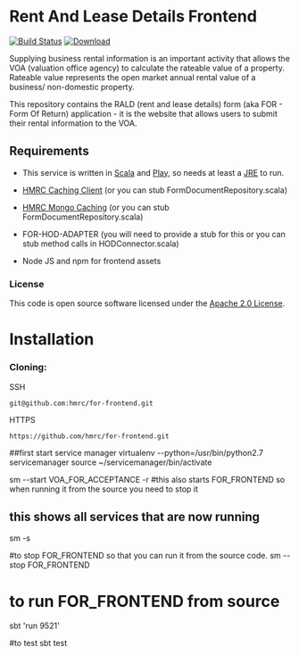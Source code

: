 Rent And Lease Details Frontend
===============================

[![Build Status](https://travis-ci.org/hmrc/for-frontend.svg?branch=master)](https://travis-ci.org/hmrc/for-frontend) [ ![Download](https://api.bintray.com/packages/hmrc/releases/for-frontend/images/download.svg) ](https://bintray.com/hmrc/releases/for-frontend/_latestVersion)

Supplying business rental information is an important activity that allows the VOA (valuation office agency) to calculate the rateable value of a property. 
Rateable value represents the open market annual rental value of a business/ non-domestic property. 

This repository contains the RALD (rent and lease details) form (aka FOR - Form Of Return) application - it is the website that allows users to submit their rental information to the VOA.

Requirements
------------
* This service is written in [Scala](http://www.scala-lang.org/) and [Play](http://playframework.com/), 
so needs at least a [JRE](https://www.java.com/en/download/) to run.

* [HMRC Caching Client](https://github.com/hmrc/http-caching-client) (or you can stub FormDocumentRepository.scala)
* [HMRC Mongo Caching](https://github.com/hmrc/mongo-caching) (or you can stub FormDocumentRepository.scala)
* FOR-HOD-ADAPTER (you will need to provide a stub for this or you can stub method calls in HODConnector.scala)
* Node JS and npm for frontend assets

### License

This code is open source software licensed under the [Apache 2.0 License]("http://www.apache.org/licenses/LICENSE-2.0.html").
    
# Installation

### Cloning:

SSH
```
git@github.com:hmrc/for-frontend.git
```
HTTPS
```
https://github.com/hmrc/for-frontend.git
```

##first start service manager
virtualenv --python=/usr/bin/python2.7 servicemanager
source ~/servicemanager/bin/activate

sm --start VOA_FOR_ACCEPTANCE -r 
#this also starts FOR_FRONTEND so when running it from the source you need to stop it

## this shows all services that are now running
sm -s

#to stop FOR_FRONTEND so that you can run it from the source code. 
sm --stop FOR_FRONTEND

# to run FOR_FRONTEND from source
sbt 'run 9521'

#to test 
sbt test

